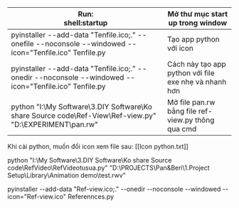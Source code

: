 
| Run:<br>shell:startup                                                                                       | Mở thư mục start up trong window                      |
| ----------------------------------------------------------------------------------------------------------- | ----------------------------------------------------- |
| pyinstaller --add-data "Tenfile.ico;." --onefile --noconsole --windowed --icon="Tenfile.ico" Tenfile.py     | Tạo app python với icon                               |
| pyinstaller --add-data "Tenfile.ico;." --onedir --noconsole --windowed --icon="Tenfile.ico" Tenfile.py      | Cách này tạo app python với file exe nhẹ và nhanh hơn |
| python "I:\My Software\3.DIY Software\Ko share Source code\Ref-View\Ref-view.py" "D:\EXPERIMENT\pan.rw"<br> | Mở file pan.rw bằng file ref-view.py thông qua cmd    |
Khi cài python, muốn đổi icon xem file sau: [[Icon python.txt]]

python "I:\My Software\3.DIY Software\Ko share Source code\RefVideo\RefVideotusua.py" "D:\PROJECTS\Pan&Beri\1.Project Setup\Library\Animation demo\test.rwv"

pyinstaller --add-data "Ref-view.ico;." --onedir --noconsole --windowed --icon="Ref-view.ico" Referennces.py